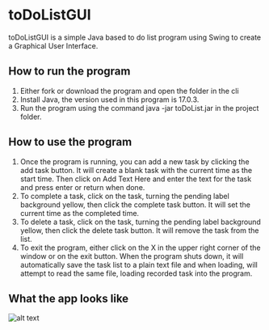 # toDoListGUI
toDoListGUI is a simple Java based to do list program using Swing to create a Graphical User Interface.

## How to run the program
1. Either fork or download the program and open the folder in the cli
2. Install Java, the version used in this program is 17.0.3.
3. Run the program using the command java -jar toDoList.jar in the project folder.

## How to use the program
1. Once the program is running, you can add a new task by clicking the add task button. It will create a blank task with the current time as the start time. Then click on Add Text Here and enter the text for the task and press enter or return when done.
2. To complete a task, click on the task, turning the pending label background yellow, then click the complete task button. It will set the current time as the completed time.
3. To delete a task, click on the task, turning the pending label background yellow, then click the delete task button. It will remove the task from the list.
4. To exit the program, either click on the X in the upper right corner of the window or on the exit button. When the program shuts down, it will automatically save the task list to a plain text file and when loading, will attempt to read the same file, loading recorded task into the program.

## What the app looks like
![alt text](https://github.com/WoodsAvalon/toDoList/blob/main/toDoListGUI/toDoListGUI.jpg)
